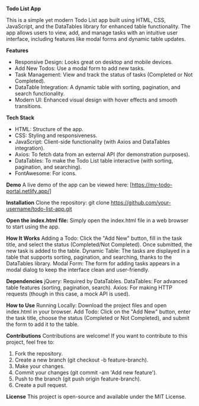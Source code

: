 **Todo List App**

This is a simple yet modern Todo List app built using HTML, CSS, JavaScript, and the DataTables library for enhanced table functionality. The app allows users to view, add, and manage tasks with an intuitive user interface, including features like modal forms and dynamic table updates.

**Features**
- Responsive Design: Looks great on desktop and mobile devices.
- Add New Todos: Use a modal form to add new tasks.
- Task Management: View and track the status of tasks (Completed or Not Completed).
- DataTable Integration: A dynamic table with sorting, pagination, and search functionality.
- Modern UI: Enhanced visual design with hover effects and smooth transitions.

**Tech Stack**

- HTML: Structure of the app.
- CSS: Styling and responsiveness.
- JavaScript: Client-side functionality (with Axios and DataTables integration).
- Axios: To fetch data from an external API (for demonstration purposes).
- DataTables: To make the Todo List table interactive (with sorting, pagination, and searching).
- FontAwesome: For icons.

**Demo**
A live demo of the app can be viewed here:
[https://my-todo-portal.netlify.app/]

**Installation**
Clone the repository:
git clone https://github.com/your-username/todo-list-app.git

**Open the index.html file:**
Simply open the index.html file in a web browser to start using the app.

**How It Works**
Adding a Todo: Click the "Add New" button, fill in the task title, and select the status (Completed/Not Completed). Once submitted, the new task is added to the table.
Dynamic Table: The tasks are displayed in a table that supports sorting, pagination, and searching, thanks to the DataTables library.
Modal Form: The form for adding tasks appears in a modal dialog to keep the interface clean and user-friendly.

**Dependencies**
jQuery: Required by DataTables.
DataTables: For advanced table features (sorting, pagination, search).
Axios: For making HTTP requests (though in this case, a mock API is used).

**How to Use**
Running Locally: Download the project files and open index.html in your browser.
Add Todo: Click on the "Add New" button, enter the task title, choose the status (Completed or Not Completed), and submit the form to add it to the table.

**Contributions**
Contributions are welcome! If you want to contribute to this project, feel free to:

1. Fork the repository.
2. Create a new branch (git checkout -b feature-branch).
3. Make your changes.
4. Commit your changes (git commit -am 'Add new feature').
5. Push to the branch (git push origin feature-branch).
6. Create a pull request.

**License**
This project is open-source and available under the MIT License.
